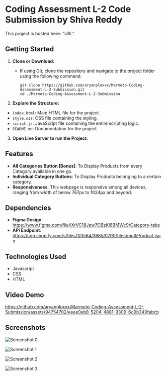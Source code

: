 # Coding Assessment L-2 Code Submission by Shiva Reddy

This project is hosted here: "URL"

## Getting Started

1. **Clone or Download:**
   - If using Git, clone the repository and navigate to the project folder using the following command:
     ```
     git clone https://github.com/aryanploxxx/Marmeto-Coding-Assessment-L-2-Submission.git
     cd ./Marmeto-Coding-Assessment-L-2-Submission
     ```

2. **Explore the Structure:**
- `index.html`: Main HTML file for the project.
- `style.css`: CSS file containing the styling.
- `script.js`: JavaScript file containing the entire scripting logic.
- `README.md`: Documentation for the project.

3. **Open Live Server to run the Project.**

## Features

- **All Categories Button [Bonus]**: To Display Products from every Category available in one go.
- **Individual Category Buttons**: To Display Products belonging to a certain category.
- **Responsiveness**: This webpage is responsive among all devices, ranging from width of below 767px to 1024px and beyond.

## Dependencies
- **Figma Design**: https://www.figma.com/file/lXrVC18Jpw7OBzKl8BMWc9/Category-tabs
- **API Endpoint**: https://cdn.shopify.com/s/files/1/0564/3685/0790/files/multiProduct.json

## Technologies Used

- Javascript
- CSS
- HTML

## Video Demo
https://github.com/aryanploxxx/Marmeto-Coding-Assessment-L-2-Submission/assets/94754702/eeee0eb8-5204-4881-9309-6c9b349fabcb



## Screenshots

![Screenshot 0](https://github.com/Shiva-reddy11/Products-UI/assets/148879817/4cec3142-a35f-4b7a-a239-3b911cf2c1b0) 

![Screenshot 1](https://github.com/Shiva-reddy11/Products-UI/assets/148879817/5f254b63-5325-467d-84d7-628371666997) 

![Screenshot 2](https://github.com/Shiva-reddy11/Products-UI/assets/148879817/8a3a2b13-1b9d-4e44-a66f-4bf6649266b3) 

![Screenshot 3](https://github.com/Shiva-reddy11/Products-UI/assets/148879817/17c690dd-df76-433e-9b6f-ff3ee17e12e1) 





